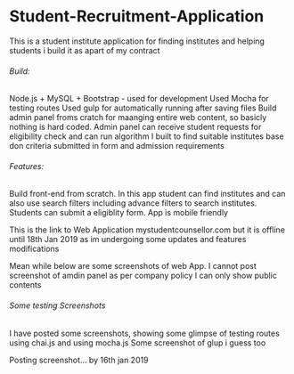 # Student-Recruitment-Application


This is a student institute application for finding institutes and helping students i build it as apart of my contract


###### Build: 
Node.js + MySQL + Bootstrap - used for development
Used Mocha for testing routes
Used gulp for automatically running after saving files
Build admin panel froms cratch for maanging entire web content, so basicly nothing is hard coded.
Admin panel can receive student requests for eligibility check and can run algorithm I built to find suitable institutes base don criteria submitted in form and admission requirements

###### Features: 
Build front-end from scratch. In this app student can find institutes and can also use search filters including advance filters to search institutes.
Students can submit a eligiblity form.
App is mobile friendly

This is the link to Web Application mystudentcounsellor.com but it is offline until 18th Jan 2019 as im undergoing some updates and features modifications

Mean while below are some screenshots of web App.
I cannot post screenshot of amdin panel as per company policy I can only show public contents

###### Some testing Screenshots
I have posted some screenshots, showing some glimpse of testing routes using chai.js and using mocha.js
Some screenshot of glup i guess too

Posting screenshot... by 16th jan 2019
